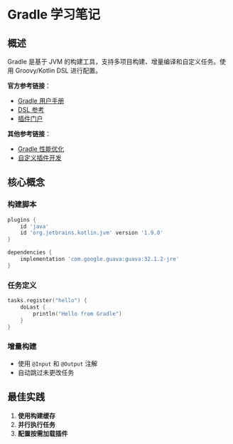 # Gradle 学习笔记

## 概述

Gradle 是基于 JVM 的构建工具，支持多项目构建、增量编译和自定义任务。使用 Groovy/Kotlin DSL 进行配置。

**官方参考链接**：
- [Gradle 用户手册](https://docs.gradle.org/current/userguide/userguide.html)
- [DSL 参考](https://docs.gradle.org/current/dsl/)
- [插件门户](https://plugins.gradle.org/)

**其他参考链接**：
- [Gradle 性能优化](https://guides.gradle.org/performance/)
- [自定义插件开发](https://docs.gradle.org/current/userguide/custom_plugins.html)

## 核心概念

### 构建脚本
```groovy
plugins {
    id 'java'
    id 'org.jetbrains.kotlin.jvm' version '1.9.0'
}

dependencies {
    implementation 'com.google.guava:guava:32.1.2-jre'
}
```

### 任务定义
```kotlin
tasks.register("hello") {
    doLast {
        println("Hello from Gradle")
    }
}
```

### 增量构建
- 使用 `@Input` 和 `@Output` 注解
- 自动跳过未更改任务

## 最佳实践

1. **使用构建缓存**
2. **并行执行任务**
3. **配置按需加载插件**
